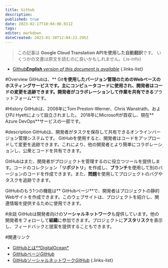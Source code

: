 ```yaml
---
title: Github
description: 
published: true
date: 2023-02-17T18:04:06.011Z
tags: 
editor: markdown
dateCreated: 2023-01-30T12:04:23.295Z
---
```


> この記事は **Google Cloud Translation APIを使用した自動翻訳**です。
いくつかの文書は原文を読むのに良いかもしれません。{.is-info}
- [Github***English** version of this document is available*](/en/Knowledge-base/Dictionary/github)
{.links-list}


#Overview
GitHubは、** Git**を使用したバージョン管理のためのWebベースのホスティングサービスです。主にコンピュータコードに使用され、開発者はコードの変更を追跡できます。開発者がコラボレーションして作業を共有できる**プラットフォーム**です。

#History
GitHubは、2008年にTom Preston-Werner、Chris Wanstrath、およびPJ Hyettによって設立されました。 2018年にMicrosoftが買収し、現在** Azure DevOps**サービスの一部です。

#description
GitHubは、開発者がタスクを保存して共有できるオンラインバージョン管理システムです。 GitHubを使用すると、開発者はコードをアップロードして変更を追跡できます。これにより、他の開発者とより簡単にコラボレーションし、公衆とコードを共有できます。

GitHubはまた、開発者がプロジェクトを管理するのに役立つツールを提供します。コードのコレクション「**リポジトリ**」を作成し、**ブランチ**を使用して別のバージョンのコードを作成できます。また、**問題**を使用してプロジェクトのバグやタスクを追跡できます。

GitHubのもう1つの機能は** GitHubページ**で、開発者はプロジェクトの静的Webサイトを作成できます。このウェブサイトは、プロジェクトを紹介し、関連情報を提供するために使用できます。

#余談
GitHubは開発者向けの**ソーシャルネットワーク**も提供しています。他の開発者をフォローして**組織**に参加できます。プロジェクトに**アスタリスク**を表示し、フィードバックと提案を提供することもできます。

#関連リンク
- [GitHubとは**DigitalOcean*](https://www.digitalocean.com/community/tutorials/what-is-github)
- [GitHubページ*GitHub*](https://pages.github.com/)
- [GitHubソーシャルネットワーク*GitHub*](https://help.github.com/en/github/getting-started-with-github/github-s-social-network)
{.links-list}
